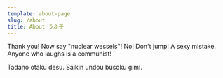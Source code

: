 ```yaml
---
template: about-page
slug: /about
title: About うふ子
---
```

Thank you! Now say "nuclear wessels"! No! Don't jump! A sexy mistake. Anyone who laughs is a communist!

Tadano otaku desu. Saikin undou busoku gimi.